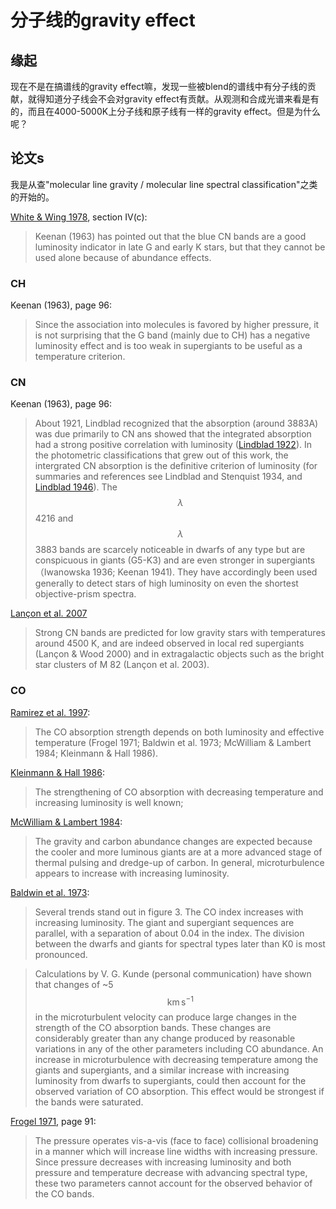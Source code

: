# 分子线的gravity effect

## 缘起

现在不是在搞谱线的gravity effect嘛，发现一些被blend的谱线中有分子线的贡献，就得知道分子线会不会对gravity effect有贡献。从观测和合成光谱来看是有的，而且在4000-5000K上分子线和原子线有一样的gravity effect。但是为什么呢？

## 论文s

我是从查"molecular line gravity / molecular line spectral classification"之类的开始的。

[White & Wing 1978](https://ui.adsabs.harvard.edu/abs/1978ApJ...222..209W/abstract), section IV(c):

> Keenan (1963) has pointed out that the blue CN bands are a good luminosity indicator in late G and early K stars, but that they cannot be used alone because of abundance effects.

### CH

Keenan (1963), page 96:

> Since the association into molecules is favored by higher pressure, it is not surprising that the G band (mainly due to CH) has a negative luminosity effect and is too weak in supergiants to be useful as a temperature criterion.


### CN

Keenan (1963), page 96:

> About 1921, Lindblad recognized that the absorption (around 3883A) was due primarily to CN ans showed that the integrated absorption had a strong positive correlation with luminosity ([Lindblad 1922](https://ui.adsabs.harvard.edu/abs/1922ApJ....55...85L/abstract)). In the photometric classifications that grew out of this work, the intergrated CN absorption is the definitive criterion of luminosity (for summaries and references see Lindblad and Stenquist 1934, and [Lindblad 1946](https://ui.adsabs.harvard.edu/abs/1946ApJ...104..325L/abstract)).
> The $$\lambda$$ 4216 and $$\lambda$$ 3883 bands are scarcely noticeable in dwarfs of any type but are conspicuous in giants (G5-K3) and are even stronger in supergiants （Iwanowska 1936; Keenan 1941). They have accordingly been used generally to detect stars of high luminosity on even the shortest objective-prism spectra.
>

[Lançon et al. 2007](https://ui.adsabs.harvard.edu/abs/2007A%26A...468..205L/abstract)
> Strong CN bands are predicted for low gravity stars with temperatures around 4500 K, and are indeed observed in local red supergiants (Lançon & Wood 2000) and in extragalactic objects such as the bright star clusters of M 82 (Lançon et al. 2003).

### CO

[Ramirez et al. 1997](https://ui.adsabs.harvard.edu/abs/1997AJ....113.1411R/abstract):
> The CO absorption strength depends on both luminosity and effective temperature (Frogel 1971; Baldwin et al. 1973; McWilliam & Lambert 1984; Kleinmann & Hall 1986).

[Kleinmann & Hall 1986](https://ui.adsabs.harvard.edu/abs/1986ApJS...62..501K/abstract):
> The strengthening of CO absorption with decreasing temperature and increasing luminosity is well known;

[McWilliam & Lambert 1984](https://ui.adsabs.harvard.edu/abs/1984PASP...96..882M/abstract):
> The gravity and carbon abundance changes are expected because the cooler and more luminous giants are at a more advanced
stage of thermal pulsing and dredge-up of carbon. In general, microturbulence appears to increase with increasing luminosity.

[Baldwin et al. 1973](https://ui.adsabs.harvard.edu/abs/1973ApJ...184..427B/abstract):
> Several trends stand out in figure 3. The CO index increases with increasing luminosity. The giant and supergiant sequences are parallel, with a separation of about 0.04 in the index. The division between the dwarfs and giants for spectral types later than K0 is most pronounced.

> Calculations by V. G. Kunde (personal communication) have shown that changes of ~5 $$\mathrm{km\,s^{-1}}$$ in the microturbulent velocity can produce large changes in the strength of the CO absorption bands. These changes are considerably greater than any change produced by reasonable variations in any of the other parameters including CO abundance. An increase in microturbulence with decreasing temperature among the giants and supergiants, and a similar increase with increasing luminosity from dwarfs to supergiants, could then account for the observed variation of CO absorption. This effect would be strongest if the bands were saturated.

[Frogel 1971](https://ui.adsabs.harvard.edu/abs/1971PhDT........67F/abstract), page 91:
> The pressure operates vis-a-vis (face to face) collisional broadening in a manner which will increase line widths with increasing pressure. Since pressure decreases with increasing luminosity and both pressure and temperature decrease with advancing spectral type, these two parameters cannot account for the observed behavior of the CO bands.
